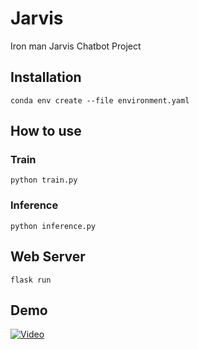 # Jarvis
Iron man Jarvis Chatbot Project

## Installation
```
conda env create --file environment.yaml
```
## How to use
### Train
```
python train.py
```
### Inference
```
python inference.py
```
## Web Server
```
flask run
```
## Demo

[![Video]()](https://github.com/lsh3163/Jarvis/blob/main/video.gif?raw=true)